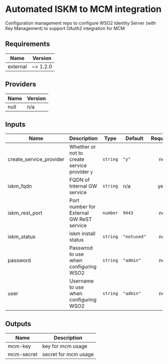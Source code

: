# Automated ISKM to MCM integration

Configuration management repo to configure WSO2 Identity Server (with Key Management) to support OAuth2 integration for MCM

## Requirements

| Name | Version |
|------|---------|
| external | ~> 1.2.0 |

## Providers

| Name | Version |
|------|---------|
| null | n/a |

## Inputs

| Name | Description | Type | Default | Required |
|------|-------------|------|---------|:--------:|
| create\_service\_provider | Whether or not to create service provider `y` | `string` | `"y"` | no |
| iskm\_fqdn | FQDN of Internal GW service | `string` | n/a | yes |
| iskm\_rest\_port | Port number for External GW ReST service | `number` | `9443` | no |
| iskm\_status | iskm install status | `string` | `"notused"` | no |
| password | Passwrod to use when configuring WSO2 | `string` | `"admin"` | no |
| user | Username to use when configuring WSO2 | `string` | `"admin"` | no |

## Outputs

| Name | Description |
|------|-------------|
| mcm-key | key for mcm usage |
| mcm-secret | secret for mcm usage |

